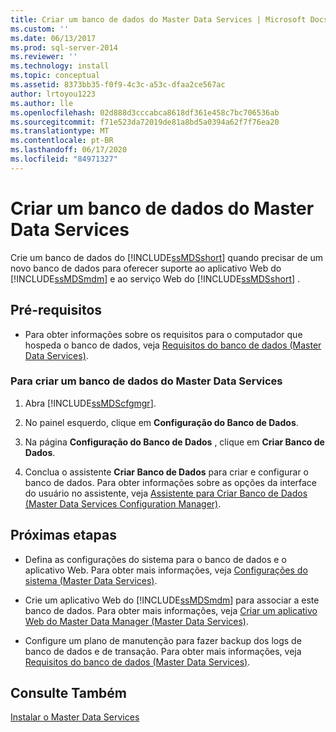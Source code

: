 ```yaml
---
title: Criar um banco de dados do Master Data Services | Microsoft Docs
ms.custom: ''
ms.date: 06/13/2017
ms.prod: sql-server-2014
ms.reviewer: ''
ms.technology: install
ms.topic: conceptual
ms.assetid: 8373bb35-f0f9-4c3c-a53c-dfaa2ce567ac
author: lrtoyou1223
ms.author: lle
ms.openlocfilehash: 02d888d3cccabca8618df361e458c7bc706536ab
ms.sourcegitcommit: f71e523da72019de81a8bd5a0394a62f7f76ea20
ms.translationtype: MT
ms.contentlocale: pt-BR
ms.lasthandoff: 06/17/2020
ms.locfileid: "84971327"
---
```

# <a name="create-a-master-data-services-database"></a>Criar um banco de dados do Master Data Services
  Crie um banco de dados do [!INCLUDE[ssMDSshort](../../includes/ssmdsshort-md.md)] quando precisar de um novo banco de dados para oferecer suporte ao aplicativo Web do [!INCLUDE[ssMDSmdm](../../includes/ssmdsmdm-md.md)] e ao serviço Web do [!INCLUDE[ssMDSshort](../../includes/ssmdsshort-md.md)] .  
  
## <a name="prerequisites"></a>Pré-requisitos  
  
-   Para obter informações sobre os requisitos para o computador que hospeda o banco de dados, veja [Requisitos do banco de dados &#40;Master Data Services&#41;](database-requirements-master-data-services.md).  
  
### <a name="to-create-a-master-data-services-database"></a>Para criar um banco de dados do Master Data Services  
  
1.  Abra [!INCLUDE[ssMDScfgmgr](../../includes/ssmdscfgmgr-md.md)].  
  
2.  No painel esquerdo, clique em **Configuração do Banco de Dados**.  
  
3.  Na página **Configuração do Banco de Dados** , clique em **Criar Banco de Dados**.  
  
4.  Conclua o assistente **Criar Banco de Dados** para criar e configurar o banco de dados. Para obter informações sobre as opções da interface do usuário no assistente, veja [Assistente para Criar Banco de Dados &#40;Master Data Services Configuration Manager&#41;](../create-database-wizard-master-data-services-configuration-manager.md).  
  
## <a name="next-steps"></a>Próximas etapas  
  
-   Defina as configurações do sistema para o banco de dados e o aplicativo Web. Para obter mais informações, veja [Configurações do sistema &#40;Master Data Services&#41;](../system-settings-master-data-services.md).  
  
-   Crie um aplicativo Web do [!INCLUDE[ssMDSmdm](../../includes/ssmdsmdm-md.md)] para associar a este banco de dados. Para obter mais informações, veja [Criar um aplicativo Web do Master Data Manager &#40;Master Data Services&#41;](create-a-master-data-manager-web-application-master-data-services.md).  
  
-   Configure um plano de manutenção para fazer backup dos logs de banco de dados e de transação. Para obter mais informações, veja [Requisitos do banco de dados &#40;Master Data Services&#41;](database-requirements-master-data-services.md).  
  
## <a name="see-also"></a>Consulte Também  
 [Instalar o Master Data Services](install-master-data-services.md)  
  
  

